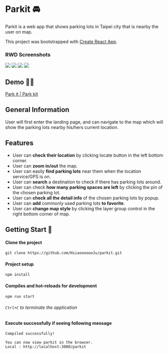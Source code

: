 # Parkit 🚘

Parkit is a web app that shows parking lots in Taipei city that is nearby the user on map.

This project was bootstrapped with [Create React App](https://github.com/facebook/create-react-app).

### RWD Screenshots

![](https://i.imgur.com/O3jlpfd.png)
![](https://i.imgur.com/Iq1DtpB.jpg)
![](https://i.imgur.com/4AjHBeb.png)
![](https://i.imgur.com/yCKkydu.png)

## Demo 🙌🏻

[Park it | Park kit](https://hsiaooooooju.github.io/parkit/#/home)

## General Information

User will first enter the landing page, and can navigate to the map which will show the parking lots nearby his/hers current location.

## Features

- User can **check their location** by clicking locate button in the left bottom corner.
- User can **zoom in/out** the map.
- User can easily **find parking lots** near them when the location service/GPS is on.
- User can **search** a destination to check if there has parking lots around.
- User can check **how many parking spaces are left** by clicking the pin of the chosen parking lot.
- User can **check all the detail info** of the chosen parking lots by popup.
- User can **add** commonly used parking lots **to favorite**.
- User can **change map style** by clicking the layer group control in the right bottom corner of map.

## Getting Start 🏁

#### Clone the project

```
git clone https://github.com/HsiaooooooJu/parkit.git
```

#### Project setup

```
npm install
```

#### Compiles and hot-reloads for development

```
npm run start
```

###### `Ctrl+C` to terminate the application

#### Execute successfully if seeing following message

```
Compiled successfully!

You can now view parkit in the browser.
Local : http://localhost:3000/parkit
```
